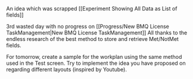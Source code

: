 
An idea which was scrapped [[Experiment Showing All Data as List of fields]]


3rd wasted day with no progress on [[Progress/New BMQ License TaskManagement|New BMQ License TaskManagement]]
All thanks to the endless research of the best method to store and retrieve Met/NotMet fields.


For tomorrow, create a sample for the workplan using the same method used in the Test screen.
Try to implement the idea you have proposed on regarding different layouts (inspired by Youtube).
